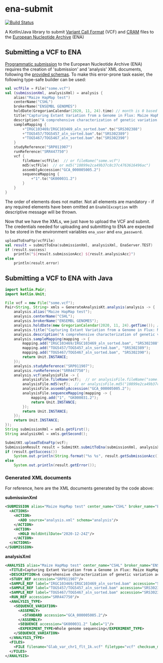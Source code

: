 # ena-submit
[![Build Status](https://travis-ci.org/rror/ena-submit.svg?branch=master)](https://travis-ci.org/rror/ena-submit)

A Kotlin/Java library to submit [Variant Call Format](https://en.wikipedia.org/wiki/Variant_Call_Format) (VCF) and [CRAM](http://www.ebi.ac.uk/ena/software/cram-toolkit) files to the [European Nucleotide Archive](http://www.ebi.ac.uk/ena) (ENA)

## Submitting a VCF to ENA
[Programmatic submission](http://www.ebi.ac.uk/ena/submit/programmatic-submission) to the European Nucleotide Archive (ENA) requires the creation of 'submission' and 'analysis' XML documents, following the [provided schemas](http://www.ebi.ac.uk/ena/submit/preparing-xmls#submission).
To make this error-prone task easier, the following type-safe builder can be used:

```kotlin
val vcfFile = File("some.vcf")
val (submissionXml, analysisXml) = analysis {
    alias("Maize HapMap test")
    centerName("CSHL")
    brokerName("ENSEMBL GENOMES")
    holdDate(GregorianCalendar(2020, 11, 24).time) // month is 0 based
    title("Capturing Extant Variation from a Genome in Flux: Maize HapMap II")
    description("A comprehensive characterization of genetic variation across 103 inbred lines ...")
    sampleMapping {
        +"IRGC103469/IRGC103469_aln_sorted.bam".to("SRS302388")
        +"TOG5457/TOG5457_aln_sorted.bam".to("SRS302389")
        +"TOG5467/TOG5467_aln_sorted.bam".to("SRS302390")
    }
    studyReference("SRP011907")
    runReference("SRR447750")
    vcf {
        fileName(vcfFile)  // or fileName("some.vcf")
        md5(vcfFile)  // or md5("10899e2ca49b37c8c37c4763616496ac")
        assemblyAccession("GCA_000005005.2")
        sequenceMapping {
            +"1".to("GK000031.2")
        }
    }
}
```
The order of elements does not matter. Not all elements are mandatory - if any required elements have been omitted an `EnaXmlException` with descriptive message will be thrown.

Now that we have the XMLs, we just have to upload the VCF and submit.
The credentials needed for uploading and submitting to ENA are expected to be stored in the environment variables `ena_user` and `ena_password`.
```kotlin
uploadToEnaFtp(vcfFile)
val result = submitToEna(submissionXml, analysisXml, EnaServer.TEST)
if (result.success)
    println("${result.submissionAcc} ${result.analysisAcc}")
else
    println(result.error)
```
## Submitting a VCF to ENA with Java
```java
import kotlin.Pair;
import kotlin.Unit;

File vcf = new File("some.vcf");
Pair<String, String> xmls = GenerateAnalysisKt.analysis(analysis -> {
    analysis.alias("Maize HapMap test");
    analysis.centerName("CSHL");
    analysis.brokerName("ENSEMBL GENOMES");
    analysis.holdDate(new GregorianCalendar(2020, 11, 24).getTime()); // month is 0 based
    analysis.title("Capturing Extant Variation from a Genome in Flux: Maize HapMap II");
    analysis.description("A comprehensive characterization of genetic variation across 103 inbred lines ...");
    analysis.sampleMapping(mapping -> {
        mapping.add("IRGC103469/IRGC103469_aln_sorted.bam", "SRS302388");
        mapping.add("TOG5457/TOG5457_aln_sorted.bam", "SRS302389");
        mapping.add("TOG5467/TOG5467_aln_sorted.bam", "SRS302390");
        return Unit.INSTANCE;
    });
    analysis.studyReference("SRP011907");
    analysis.runReference("SRR447750");
    analysis.vcf(analysisFile -> {
        analysisFile.fileName(vcf);  // or analysisFile.fileName("some.vcf")
        analysisFile.md5(vcf);  // or analysisFile.md5("10899e2ca49b37c8c37c4763616496ac");
        analysisFile.assemblyAccession("GCA_000005005.2");
        analysisFile.sequenceMapping(mapping -> {
            mapping.add("1", "GK000031.2");
            return Unit.INSTANCE;
        });
        return Unit.INSTANCE;
    });
    return Unit.INSTANCE;
});
String submissionXml = xmls.getFirst();
String analysisXml = xmls.getSecond();

SubmitKt.uploadToEnaFtp(vcf);
SubmissionResult result = SubmitKt.submitToEna(submissionXml, analysisXml, EnaServer.TEST);
if (result.getSuccess())
    System.out.println(String.format("%s %s", result.getSubmissionAcc(), result.getAnalysisAcc()));
else
    System.out.println(result.getError());

```


### Generated XML documents
For reference, here are the XML documents generated by the code above:

**submissionXml**
```xml
<SUBMISSION alias="Maize HapMap test" center_name="CSHL" broker_name="ENSEMBL GENOMES">
  <ACTIONS>
    <ACTION>
      <ADD source="analysis.xml" schema="analysis"/>
    </ACTION>
    <ACTION>
      <HOLD HoldUntilDate="2020-12-24Z"/>
    </ACTION>
  </ACTIONS>
</SUBMISSION>
```

**analysisXml**
```xml
<ANALYSIS alias="Maize HapMap test" center_name="CSHL" broker_name="ENSEMBL GENOMES">
  <TITLE>Capturing Extant Variation from a Genome in Flux: Maize HapMap II</TITLE>
  <DESCRIPTION>A comprehensive characterization of genetic variation across 103 inbred lines ...</DESCRIPTION>
  <STUDY_REF accession="SRP011907"/>
  <SAMPLE_REF label="IRGC103469/IRGC103469_aln_sorted.bam" accession="SRS302388"/>
  <SAMPLE_REF label="TOG5457/TOG5457_aln_sorted.bam" accession="SRS302389"/>
  <SAMPLE_REF label="TOG5467/TOG5467_aln_sorted.bam" accession="SRS302390"/>
  <RUN_REF accession="SRR447750"/>
  <ANALYSIS_TYPE>
    <SEQUENCE_VARIATION>
      <ASSEMBLY>
        <STANDARD accession="GCA_000005005.2"/>
      </ASSEMBLY>
      <SEQUENCE accession="GK000031.2" label="1"/>
      <EXPERIMENT_TYPE>Whole genome sequencing</EXPERIMENT_TYPE>
    </SEQUENCE_VARIATION>
  </ANALYSIS_TYPE>
  <FILES>
    <FILE filename="Glab_var_chr1_flt_1k.vcf" filetype="vcf" checksum_method="MD5" checksum="10899e2ca49b37c8c37c4763616496ac"/>
  </FILES>
</ANALYSIS>
```
